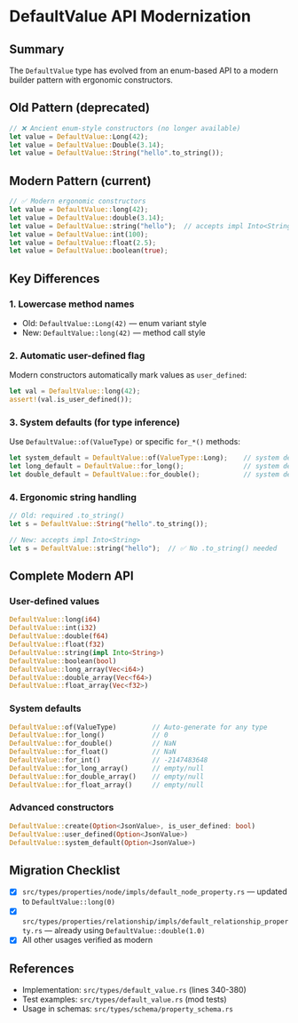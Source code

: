 # DefaultValue API Modernization

## Summary

The `DefaultValue` type has evolved from an enum-based API to a modern builder pattern with ergonomic constructors.

## Old Pattern (deprecated)

```rust
// ❌ Ancient enum-style constructors (no longer available)
let value = DefaultValue::Long(42);
let value = DefaultValue::Double(3.14);
let value = DefaultValue::String("hello".to_string());
```

## Modern Pattern (current)

```rust
// ✅ Modern ergonomic constructors
let value = DefaultValue::long(42);
let value = DefaultValue::double(3.14);
let value = DefaultValue::string("hello");  // accepts impl Into<String>
let value = DefaultValue::int(100);
let value = DefaultValue::float(2.5);
let value = DefaultValue::boolean(true);
```

## Key Differences

### 1. Lowercase method names

- Old: `DefaultValue::Long(42)` — enum variant style
- New: `DefaultValue::long(42)` — method call style

### 2. Automatic user-defined flag

Modern constructors automatically mark values as `user_defined`:

```rust
let val = DefaultValue::long(42);
assert!(val.is_user_defined());
```

### 3. System defaults (for type inference)

Use `DefaultValue::of(ValueType)` or specific `for_*()` methods:

```rust
let system_default = DefaultValue::of(ValueType::Long);    // system default for Long
let long_default = DefaultValue::for_long();               // system default: 0
let double_default = DefaultValue::for_double();           // system default: NaN
```

### 4. Ergonomic string handling

```rust
// Old: required .to_string()
let s = DefaultValue::String("hello".to_string());

// New: accepts impl Into<String>
let s = DefaultValue::string("hello");  // ✅ No .to_string() needed
```

## Complete Modern API

### User-defined values

```rust
DefaultValue::long(i64)
DefaultValue::int(i32)
DefaultValue::double(f64)
DefaultValue::float(f32)
DefaultValue::string(impl Into<String>)
DefaultValue::boolean(bool)
DefaultValue::long_array(Vec<i64>)
DefaultValue::double_array(Vec<f64>)
DefaultValue::float_array(Vec<f32>)
```

### System defaults

```rust
DefaultValue::of(ValueType)         // Auto-generate for any type
DefaultValue::for_long()            // 0
DefaultValue::for_double()          // NaN
DefaultValue::for_float()           // NaN
DefaultValue::for_int()             // -2147483648
DefaultValue::for_long_array()      // empty/null
DefaultValue::for_double_array()    // empty/null
DefaultValue::for_float_array()     // empty/null
```

### Advanced constructors

```rust
DefaultValue::create(Option<JsonValue>, is_user_defined: bool)
DefaultValue::user_defined(Option<JsonValue>)
DefaultValue::system_default(Option<JsonValue>)
```

## Migration Checklist

- [x] `src/types/properties/node/impls/default_node_property.rs` — updated to `DefaultValue::long(0)`
- [x] `src/types/properties/relationship/impls/default_relationship_property.rs` — already using `DefaultValue::double(1.0)`
- [x] All other usages verified as modern

## References

- Implementation: `src/types/default_value.rs` (lines 340-380)
- Test examples: `src/types/default_value.rs` (mod tests)
- Usage in schemas: `src/types/schema/property_schema.rs`
